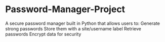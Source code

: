 # Password-Manager-Project
A secure password manager built in Python that allows users to:  Generate strong passwords  Store them with a site/username label  Retrieve passwords  Encrypt data for security
